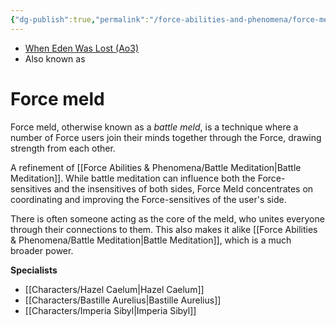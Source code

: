 ```yaml
---
{"dg-publish":true,"permalink":"/force-abilities-and-phenomena/force-meld/","tags":["light","offense","sense","forcepower"]}
---
```


- [When Eden Was Lost (Ao3)](https://archiveofourown.org/works/19334440/chapters/45992584)
- Also known as 

# Force meld
Force meld, otherwise known as a *battle meld*, is a technique where a number of Force users join their minds together through the Force, drawing strength from each other. 

A refinement of [[Force Abilities & Phenomena/Battle Meditation\|Battle Meditation]]. While battle meditation can influence both the Force-sensitives and the insensitives of both sides, Force Meld concentrates on coordinating and improving the Force-sensitives of the user's side.

There is often someone acting as the core of the meld, who unites everyone through their connections to them. This also makes it alike [[Force Abilities & Phenomena/Battle Meditation\|Battle Meditation]], which is a much broader power.

**Specialists**
- [[Characters/Hazel Caelum\|Hazel Caelum]]
- [[Characters/Bastille Aurelius\|Bastille Aurelius]]
- [[Characters/Imperia Sibyl\|Imperia Sibyl]]